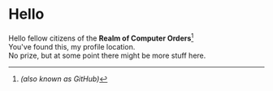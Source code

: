 # Hello
Hello fellow citizens of the **Realm of Computer Orders**[^1]\
You've found this, my profile location.\
No prize, but at some point there might be more stuff here.
[^1]: *(also known as GitHub)*
